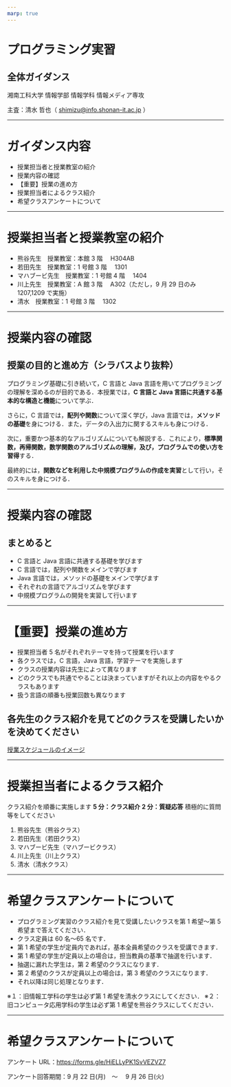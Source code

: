 ```yaml
---
marp: true
---
```


# プログラミング実習

## 全体ガイダンス

湘南工科大学 情報学部 情報学科 情報メディア専攻

主査：清水 哲也（ shimizu@info.shonan-it.ac.jp ）

---

# ガイダンス内容

- 授業担当者と授業教室の紹介
- 授業内容の確認
- 【重要】授業の進め方
- 授業担当者によるクラス紹介
- 希望クラスアンケートについて

---

# 授業担当者と授業教室の紹介

- 熊谷先生　授業教室：本館 3 階　 H304AB
- 若田先生　授業教室：1 号館 3 階　 1301
- マハブービ先生　授業教室：1 号館 4 階　 1404
- 川上先生　授業教室：A 館 3 階　 A302（ただし，9 月 29 日のみ 1207,1209 で実施）
- 清水　授業教室：1 号館 3 階　 1302

---

# 授業内容の確認

## 授業の目的と進め方（シラバスより抜粋）

プログラミング基礎に引き続いて，C 言語と Java 言語を用いてプログラミングの理解を深めるのが目的である．本授業では，**C 言語と Java 言語に共通する基本的な構造と機能**について学ぶ．

さらに，C 言語では，**配列や関数**について深く学び，Java 言語では，**メソッドの基礎**を身につける．また，データの入出力に関するスキルも身につける．

次に，重要かつ基本的なアルゴリズムについても解説する．これにより，**標準関数，再帰関数，数学関数のアルゴリズムの理解，及び，プログラムでの使い方を習得**する．

最終的には，**関数などを利用した中規模プログラムの作成を実習**として行い，そのスキルを身につける．

---

# 授業内容の確認

## まとめると

- C 言語と Java 言語に共通する基礎を学びます
- C 言語では，配列や関数をメインで学びます
- Java 言語では，メソッドの基礎をメインで学びます
- それぞれの言語でアルゴリズムを学びます
- 中規模プログラムの開発を実習して行います

---

# 【重要】授業の進め方

- 授業担当者 5 名がそれぞれテーマを持って授業を行います
- 各クラスでは，C 言語，Java 言語，学習テーマを実施します
- クラスの授業内容は先生によって異なります
- どのクラスでも共通でやることは決まっていますがそれ以上の内容をやるクラスもあります
- 扱う言語の順番も授業回数も異なります

## 各先生のクラス紹介を見てどのクラスを受講したいかを決めてください

[授業スケジュールのイメージ](https://shimizu-lab.notion.site/a20ef40e61b04300a38623c7d2cdd05f?pvs=4)

---

# 授業担当者によるクラス紹介

クラス紹介を順番に実施します
**5 分：クラス紹介**
**2 分：質疑応答**
積極的に質問等をしてください

1. 熊谷先生（熊谷クラス）
2. 若田先生（若田クラス）
3. マハブービ先生（マハブービクラス）
4. 川上先生（川上クラス）
5. 清水（清水クラス）

---

# 希望クラスアンケートについて

- プログラミング実習のクラス紹介を見て受講したいクラスを第 1 希望〜第 5 希望まで答えてください．
- クラス定員は 60 名〜65 名です．
- 第 1 希望の学生が定員内であれば，基本全員希望のクラスを受講できます．
- 第 1 希望の学生が定員以上の場合は，担当教員の基準で抽選を行います．
- 抽選に漏れた学生は，第 2 希望のクラスになります．
- 第 2 希望のクラスが定員以上の場合は，第 3 希望のクラスになります．
- それ以降は同じ処理となります．

※１：旧情報工学科の学生は必ず第 1 希望を清水クラスにしてください．
※２：旧コンピュータ応用学科の学生は必ず第 1 希望を熊谷クラスにしてください．

---

# 希望クラスアンケートについて

アンケート URL：https://forms.gle/HiELLyPK1SvVEZVZ7

アンケート回答期間：9 月 22 日(月)　〜　 9 月 26 日(火)
